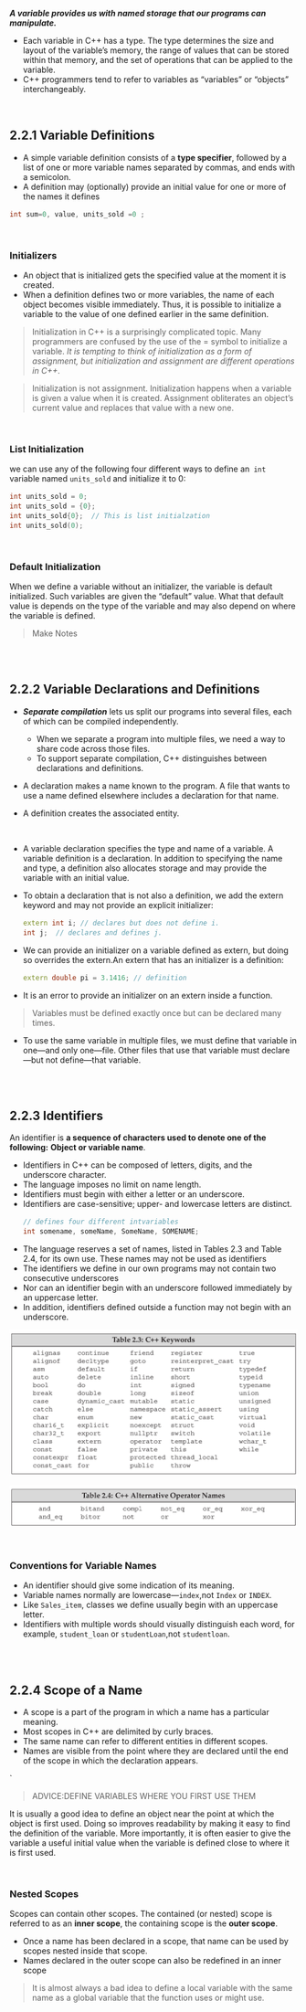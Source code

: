 
___A variable provides us with named storage that our programs can manipulate.___
- Each variable in C++ has a type. The type determines the size and layout of the variable’s memory, the range of values that can be stored within that memory, and the set of operations that can be applied to the variable. 
- C++ programmers tend to refer to variables as “variables” or “objects” interchangeably.

<br/>

## 2.2.1 Variable Definitions

- A simple variable definition consists of a __type specifier__, followed by a list of one or more variable names separated by commas, and ends with a semicolon.
- A definition may (optionally) provide an initial value for one or more of the names it defines

```cpp
int sum=0, value, units_sold =0 ;
```

<br/>

###  Initializers

- An object that is initialized gets the specified value at the moment it is created.
- When a definition defines two or more variables, the name of each object becomes visible immediately. Thus, it is possible to initialize a variable to the value of one defined earlier in the same definition.

> Initialization in C++ is a surprisingly complicated topic. Many programmers are confused by the use of the = symbol to initialize a variable. _It is tempting to think of initialization as a form of assignment, but initialization and assignment are different operations in C++_.

> Initialization is not assignment. Initialization happens when a variable is given a value when it is created. Assignment obliterates an object’s current value and replaces that value with a new one.

<br/>

### List Initialization

we can use any of the following four different ways to define an` int` variable named `units_sold` and initialize it to 0:
```cpp
int units_sold = 0; 
int units_sold = {0}; 
int units_sold{0};  // This is list initialzation
int units_sold(0);
```

<br/>

### Default Initialization

When we define a variable without an initializer, the variable is default initialized. Such variables are given the “default” value. What that default value is depends on the type of the variable and may also depend on where the variable is defined.


> Make Notes


<br/>
<br/>

## 2.2.2 Variable Declarations and Definitions

- ___Separate compilation___ lets us split our programs into several files, each of which can be compiled independently.
	- When we separate a program into multiple files, we need a way to share code across those files. 
	- To support separate compilation, C++ distinguishes between declarations and definitions.  
   
- A declaration makes a name known to the program. A file that wants to use a name defined elsewhere includes a declaration for that name. 

- A definition creates the associated entity.

<br/>

- A variable declaration specifies the type and name of a variable. A variable definition is a declaration. In addition to specifying the name and type, a definition also allocates storage and may provide the variable with an initial value.

- To obtain a declaration that is not also a definition, we add the extern keyword and may not provide an explicit initializer:
	```cpp
	extern int i; // declares but does not define i.
	int j;	// declares and defines j.
	```
 - We can provide an initializer on a variable defined as extern, but doing so overrides the extern.An extern that has an initializer is a definition:
	```cpp
	extern double pi = 3.1416; // definition
	```
- It is an error to provide an initializer on an extern inside a function.

> Variables must be defined exactly once but can be declared many times.

- To use the same variable in multiple files, we must define that variable in one—and only one—file. Other files that use that variable must declare—but not define—that variable.


<br/>
<br/>

## 2.2.3 Identifiers

An identifier is **a sequence of characters used to denote one of the following:** **Object or variable name**.

- Identifiers in C++ can be composed of letters, digits, and the underscore character. 
- The language imposes no limit on name length. 
- Identifiers must begin with either a letter or an underscore. 
- Identifiers are case-sensitive; upper- and lowercase letters are distinct.
	```cpp
	// defines four different intvariables 
	int somename, someName, SomeName, SOMENAME;
	```
- The language reserves a set of names, listed in Tables 2.3 and Table 2.4, for its own use. These names may not be used as identifiers
- The identifiers we define in our own programs may not contain two consecutive underscores
- Nor can an identifier begin with an underscore followed immediately by an uppercase letter. 
- In addition, identifiers defined outside a function may not begin with an underscore.

![image](../_assets/2.png)

![image](../_assets/3.png)

<br/>

### Conventions for Variable Names

- An identifier should give some indication of its meaning. 
- Variable names normally are lowercase—`index`,not `Index` or `INDEX`. 
- Like `Sales_item`, classes we define usually begin with an uppercase letter.
- Identifiers with multiple words should visually distinguish each word, for example, `student_loan` or `studentLoan`,not `studentloan`.


<br/>
<br/>

## 2.2.4 Scope of a Name

- A scope is a part of the program in which a name has a particular meaning.
- Most scopes in C++ are delimited by curly braces.
- The same name can refer to different entities in different scopes. 
- Names are visible from the point where they are declared until the end of the scope in which the declaration appears.

`
 > ADVICE:DEFINE VARIABLES WHERE YOU FIRST USE THEM

It is usually a good idea to define an object near the point at which the object is first used. Doing so improves readability by making it easy to find the definition of the variable. More importantly, it is often easier to give the variable a useful initial value when the variable is defined close to where it is first used.


<br/>

### Nested Scopes

Scopes can contain other scopes. The contained (or nested) scope is referred to as an __inner scope__, the containing scope is the __outer scope__.

- Once a name has been declared in a scope, that name can be used by scopes nested inside that scope. 
- Names declared in the outer scope can also be redefined in an inner scope

> It is almost always a bad idea to define a local variable with the same name as a global variable that the function uses or might use.


<br/>
<br/>
<br/>
